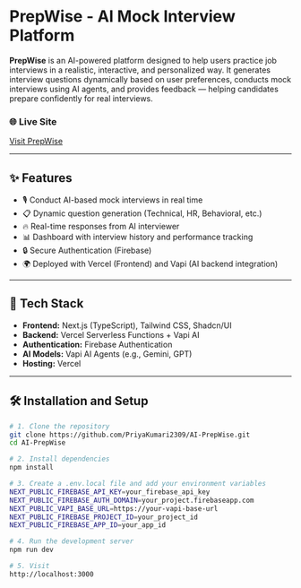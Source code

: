 # PrepWise - AI Mock Interview Platform

**PrepWise** is an AI-powered platform designed to help users practice job interviews in a realistic, interactive, and personalized way. It generates interview questions dynamically based on user preferences, conducts mock interviews using AI agents, and provides feedback — helping candidates prepare confidently for real interviews.

### 🌐 Live Site
[Visit PrepWise](https://ai-prep-wise.vercel.app)

---

## ✨ Features

- 🎙️ Conduct AI-based mock interviews in real time
- 📋 Dynamic question generation (Technical, HR, Behavioral, etc.)
- 🔥 Real-time responses from AI interviewer
- 📊 Dashboard with interview history and performance tracking
- 🔒 Secure Authentication (Firebase)
- 🌍 Deployed with Vercel (Frontend) and Vapi (AI backend integration)

---

## 🚀 Tech Stack

- **Frontend:** Next.js (TypeScript), Tailwind CSS, Shadcn/UI
- **Backend:** Vercel Serverless Functions + Vapi AI
- **Authentication:** Firebase Authentication
- **AI Models:** Vapi AI Agents (e.g., Gemini, GPT)
- **Hosting:** Vercel

---

## 🛠️ Installation and Setup

```bash
# 1. Clone the repository
git clone https://github.com/PriyaKumari2309/AI-PrepWise.git
cd AI-PrepWise

# 2. Install dependencies
npm install

# 3. Create a .env.local file and add your environment variables
NEXT_PUBLIC_FIREBASE_API_KEY=your_firebase_api_key
NEXT_PUBLIC_FIREBASE_AUTH_DOMAIN=your_project.firebaseapp.com
NEXT_PUBLIC_VAPI_BASE_URL=https://your-vapi-base-url
NEXT_PUBLIC_FIREBASE_PROJECT_ID=your_project_id
NEXT_PUBLIC_FIREBASE_APP_ID=your_app_id

# 4. Run the development server
npm run dev

# 5. Visit
http://localhost:3000

